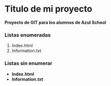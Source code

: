 # Titulo de mi proyecto
**Proyecto de GIT para los alumnos de Azul School**

[//]:# (listas enumeradas)

### Listas enumeradas 

1. Index.html
2. Information.txt

### Listas sin enumerar
[//]:# (listas sin enumerar)

* **Index.html**
* **Information.txt** 

